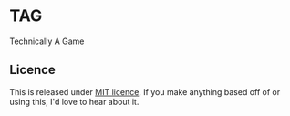 # TAG
Technically A Game

## Licence

This is released under [MIT licence](http://opensource.org/licenses/MIT).
If you make anything based off of or using this, I'd love to hear about it.
